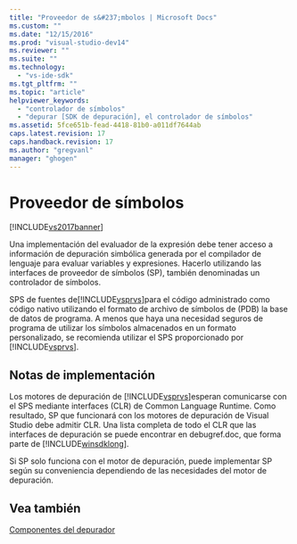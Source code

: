 ```yaml
---
title: "Proveedor de s&#237;mbolos | Microsoft Docs"
ms.custom: ""
ms.date: "12/15/2016"
ms.prod: "visual-studio-dev14"
ms.reviewer: ""
ms.suite: ""
ms.technology: 
  - "vs-ide-sdk"
ms.tgt_pltfrm: ""
ms.topic: "article"
helpviewer_keywords: 
  - "controlador de símbolos"
  - "depurar [SDK de depuración], el controlador de símbolos"
ms.assetid: 5fce651b-fead-4418-81b0-a011df7644ab
caps.latest.revision: 17
caps.handback.revision: 17
ms.author: "gregvanl"
manager: "ghogen"
---
```

# Proveedor de s&#237;mbolos
[!INCLUDE[vs2017banner](../../code-quality/includes/vs2017banner.md)]

Una implementación del evaluador de la expresión debe tener acceso a información de depuración simbólica generada por el compilador de lenguaje para evaluar variables y expresiones.  Hacerlo utilizando las interfaces de proveedor de símbolos \(SP\), también denominadas un controlador de símbolos.  
  
 SPS de fuentes de[!INCLUDE[vsprvs](../../code-quality/includes/vsprvs_md.md)]para el código administrado como código nativo utilizando el formato de archivo de símbolos de \(PDB\) la base de datos de programa.  A menos que haya una necesidad seguros de programa de utilizar los símbolos almacenados en un formato personalizado, se recomienda utilizar el SPS proporcionado por [!INCLUDE[vsprvs](../../code-quality/includes/vsprvs_md.md)].  
  
## Notas de implementación  
 Los motores de depuración de [!INCLUDE[vsprvs](../../code-quality/includes/vsprvs_md.md)]esperan comunicarse con el SPS mediante interfaces \(CLR\) de Common Language Runtime.  Como resultado, SP que funcionará con los motores de depuración de Visual Studio debe admitir CLR.  Una lista completa de todo el CLR que las interfaces de depuración se puede encontrar en debugref.doc, que forma parte de [!INCLUDE[winsdklong](../../deployment/includes/winsdklong_md.md)].  
  
 Si SP solo funciona con el motor de depuración, puede implementar SP según su conveniencia dependiendo de las necesidades del motor de depuración.  
  
## Vea también  
 [Componentes del depurador](../../extensibility/debugger/debugger-components.md)